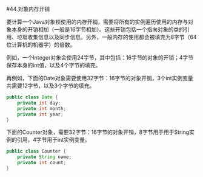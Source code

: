 #44.对象内存开销

要计算一个Java对象锁使用的内存开销，需要将所有的实例遍历使用的内存与对象本身的开销相加（一般是16字节相加）。这些开销包括一个指向对象的类的引用、垃圾收集信息以及同步信息。另外，一般内存的使用都会被填充为8字节（64位计算机的机器字）的倍数。

例如，一个Integer对象会使用24字节，其中包括：16字节的对象的开销；4字节保存本身的int值，以及4个字节的填充。

再例如，下面的Date对象需要使用32字节：16字节的对象开销，3个int实例变量共需要12字节，以及3个字节的填充。

```Java
public class Date {
	private int day;
	private int month;
	private int year;
}
```

下面的Counter对象，需要32字节：16字节的对象开销，8字节用于用于String实例的引用，4字节用于int实例变量。

```Java
public class Counter {
	private String name;
	private int count;
}
```